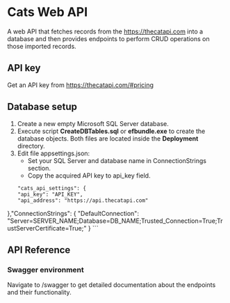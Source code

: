 # Cats Web API

A web API that fetches records from the https://thecatapi.com into a database and then provides endpoints to perform CRUD operations on those imported records.

## API key
Get an API key from https://thecatapi.com/#pricing 

## Database setup

1. Create a new empty Microsoft SQL Server database.
2. Execute script **CreateDBTables.sql** or **efbundle.exe** to create the database objects. Both files are located inside the **Deployment** directory.
3. Edit file appsettings.json:
   * Set your SQL Server and database name in ConnectionStrings section.
   * Copy the acquired API key to api_key field.
    ```
    "cats_api_settings": {
    "api_key": "API_KEY",
    "api_address": "https://api.thecatapi.com"
  },"ConnectionStrings": {
    "DefaultConnection": "Server=SERVER_NAME;Database=DB_NAME;Trusted_Connection=True;TrustServerCertificate=True;"
  }
    ```

## API Reference

### Swagger environment
Navigate to /swagger to get detailed documentation about the endpoints and their functionality.


